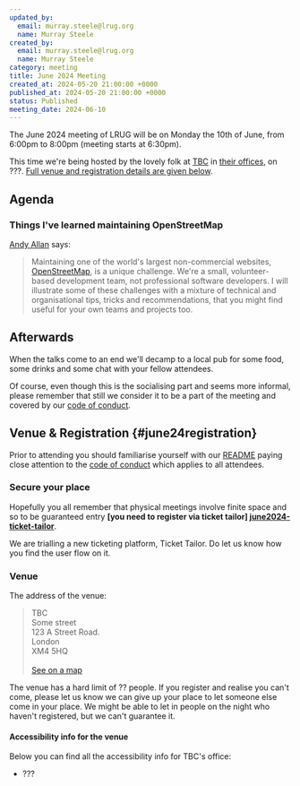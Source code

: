 ```yaml
---
updated_by:
  email: murray.steele@lrug.org
  name: Murray Steele
created_by:
  email: murray.steele@lrug.org
  name: Murray Steele
category: meeting
title: June 2024 Meeting
created_at: 2024-05-20 21:00:00 +0000
published_at: 2024-05-20 21:00:00 +0000
status: Published
meeting_date: 2024-06-10
---
```


The June 2024 meeting of LRUG will be on Monday the 10th of June, from 6:00pm
to 8:00pm (meeting starts at 6:30pm).

This time we're being hosted by the
lovely folk at [TBC](https://example.com) in [their
offices][tbc-venue], on ???. [Full venue and registration
details are given below](#june24registration).

## Agenda

### Things I've learned maintaining OpenStreetMap

[Andy Allan](https://winstonferguson.com) says:

> Maintaining one of the world's largest non-commercial websites,
> [OpenStreetMap](https://openstreetmap.org), is a unique challenge. We're a
> small, volunteer-based development team, not professional software
> developers. I will illustrate some of these challenges with a mixture of
> technical and organisational tips, tricks and recommendations, that you might
> find useful for your own teams and projects too.

## Afterwards

When the talks come to an end we'll decamp to a local pub for some food, some
drinks and some chat with your fellow attendees.

Of course, even though this is the socialising part and seems more
informal, please remember that still we consider it to be a part of the
meeting and covered by our [code of conduct](http://readme.lrug.org/#code-of-conduct).

## Venue & Registration {#june24registration}

Prior to attending you should familiarise yourself with our
[README](http://readme.lrug.org/) paying close attention to the [code of
conduct](http://readme.lrug.org/#code-of-conduct) which applies to all
attendees.

### Secure your place

Hopefully you all remember that physical meetings involve finite space and so to
be guaranteed entry **[you need to register via ticket tailor]
[june2024-ticket-tailor]**.

We are trialling a new ticketing platform, Ticket Tailor. Do let us know how you
find the user flow on it.

### Venue

The address of the venue:

> TBC<br/>Some street<br/>123 A Street Road.<br/>London<br/>XM4 5HQ<br/><br/>[See on a map][tbc-venue]

The venue has a hard limit of ?? people.  If you register and realise you
can't come, please let us know we can give up your place to let someone else
come in your place.  We might be able to let in people on the night who haven't
registered, but we can't guarantee it.

#### Accessibility info for the venue

Below you can find all the accessibility info for TBC's office:

- ???

[tbc-venue]: https://goo.gl/maps/eUvK3PDLFpKhzf98A
[june2024-ticket-tailor]: https://buytickets.at/lrug/1266075

